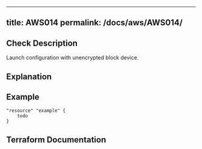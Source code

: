 
---
title: AWS014
permalink: /docs/aws/AWS014/
---


## Check Description

Launch configuration with unencrypted block device.

## Explanation

## Example

```
"resource" "example" {
	todo
}
```

## Terraform Documentation
